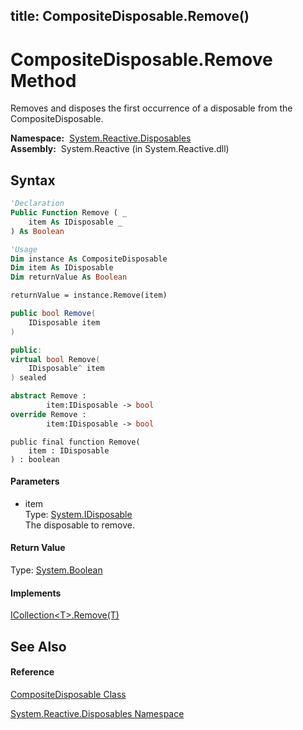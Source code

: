 title: CompositeDisposable.Remove()
---
# CompositeDisposable.Remove Method

Removes and disposes the first occurrence of a disposable from the CompositeDisposable.

**Namespace:**  [System.Reactive.Disposables](System.Reactive.Disposables/System.Reactive.Disposables)  
**Assembly:**  System.Reactive (in System.Reactive.dll)

## Syntax

```vb
'Declaration
Public Function Remove ( _
    item As IDisposable _
) As Boolean
```

```vb
'Usage
Dim instance As CompositeDisposable
Dim item As IDisposable
Dim returnValue As Boolean

returnValue = instance.Remove(item)
```

```csharp
public bool Remove(
    IDisposable item
)
```

```c++
public:
virtual bool Remove(
    IDisposable^ item
) sealed
```

```fsharp
abstract Remove : 
        item:IDisposable -> bool 
override Remove : 
        item:IDisposable -> bool 
```

```jscript
public final function Remove(
    item : IDisposable
) : boolean
```

#### Parameters

- item  
  Type: [System.IDisposable](https://msdn.microsoft.com/en-us/library/aax125c9)  
  The disposable to remove.

#### Return Value

Type: [System.Boolean](https://msdn.microsoft.com/en-us/library/a28wyd50)

#### Implements

[ICollection\<T\>.Remove(T)](https://msdn.microsoft.com/en-us/library/m:system.collections.generic.icollection%601.remove(%600)(v=VS.103))

## See Also

#### Reference

[CompositeDisposable Class](CompositeDisposable/CompositeDisposable)

[System.Reactive.Disposables Namespace](System.Reactive.Disposables/System.Reactive.Disposables)

